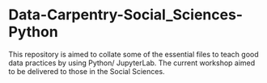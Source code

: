 # Data-Carpentry-Social_Sciences-Python
This repository is aimed to collate some of the essential files to teach good data practices by using Python/ JupyterLab.
The current workshop aimed to be delivered to those in the Social Sciences.
